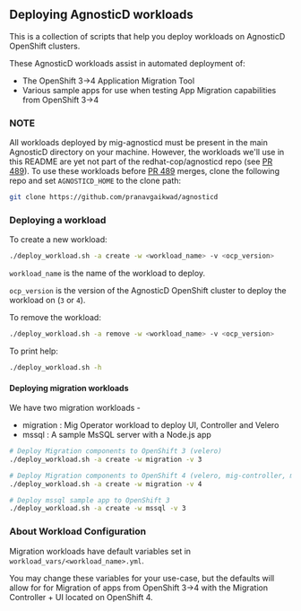 ## Deploying AgnosticD workloads

This is a collection of scripts that help you deploy workloads on AgnosticD OpenShift clusters.

These AgnosticD workloads assist in automated deployment of:
 - The OpenShift 3->4 Application Migration Tool 
 - Various sample apps for use when testing App Migration capabilities from OpenShift 3->4  

### NOTE

All workloads deployed by mig-agnosticd must be present in the main AgnosticD directory on your machine. However, the workloads we'll use in this README are yet not part of the redhat-cop/agnosticd repo (see [PR 489](https://github.com/redhat-cop/agnosticd/pull/489)). To use these workloads before [PR 489](https://github.com/redhat-cop/agnosticd/pull/489) merges, clone the following repo and set `AGNOSTICD_HOME` to the clone path:

```bash
git clone https://github.com/pranavgaikwad/agnosticd
```

### Deploying a workload

To create a new workload:

```bash
./deploy_workload.sh -a create -w <workload_name> -v <ocp_version>
```

`workload_name` is the name of the workload to deploy. 

`ocp_version` is the version of the AgnosticD OpenShift cluster to deploy the workload on (`3` or `4`).

To remove the workload:

```bash
./deploy_workload.sh -a remove -w <workload_name> -v <ocp_version> 
```

To print help: 

```bash
./deploy_workload.sh -h
```

#### Deploying migration workloads

We have two migration workloads -

* migration : Mig Operator workload to deploy UI, Controller and Velero
* mssql : A sample MsSQL server with a Node.js app


```bash
# Deploy Migration components to OpenShift 3 (velero)
./deploy_workload.sh -a create -w migration -v 3

# Deploy Migration components to OpenShift 4 (velero, mig-controller, mig-ui)
./deploy_workload.sh -a create -w migration -v 4

# Deploy mssql sample app to OpenShift 3
./deploy_workload.sh -a create -w mssql -v 3
```

### About Workload Configuration

Migration workloads have default variables set in `workload_vars/<workload_name>.yml`. 

You may change these variables for your use-case, but the defaults will allow for for Migration of apps from OpenShift 3->4 with the Migration Controller + UI located on OpenShift 4.
